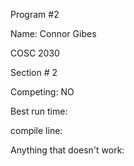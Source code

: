 Program #2

Name: Connor Gibes

COSC 2030

Section # 2

Competing: NO

Best run time:

compile line: 

Anything that doesn't work:
